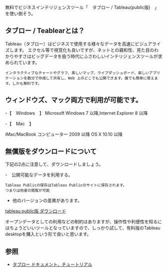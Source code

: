 無料でビジネスインテリジェンスツール「　タブロー / Tableau(public版)　」を使い倒そう。

## タブロー / Teablearとは？

Tableau（タブロー）はビジネスで使用する様々なデータを高速にビジュアライズします。
エクセル等で視覚化も良いですが、ネットとの親和性、見た目のわかりやすさはビッグデータを扱う時代にふさわしいインテリジェンスツールが求められています。

    インタラクティブなチャートやグラフ、美しいマップ、ライブダッシュボード、楽しいアプリケーションを数分で作成して共有し、Web 上のどこでも公開できます。誰でも簡単に使えます。しかも無料です。


## ウィンドウズ、マック両方で利用が可能です。

-【　Windows　】
Microsoft Windows 7 以降,Internet Explorer 8 以降

-【　Mac　】

iMac/MacBook コンピューター 2009 以降
OS X 10.10 以降

## 無償版をダウンロードについて

下記の2点に注意して、ダウンロードしましょう。

-　公開可能なデータを利用する。

    Tableau Publicの保存はTableau Publicのサイトに保存されます。
    つまりは他者の閲覧が可能

- 他のバージョンの差異があります。

[tableau public版 ダウンロード](https://public.tableau.com/ja-jp/s/download)

オープンデータとしての利用などの制約はありますが、操作性や利便性を知るにはちょうどいいツールとなっていますので、しっかり試して、有料版のTableau desktopを購入という形で良いと思います。

## 参照

- [タブロー ドキュメント、チュートリアル](https://www.tableau.com/ja-jp/support/help)

